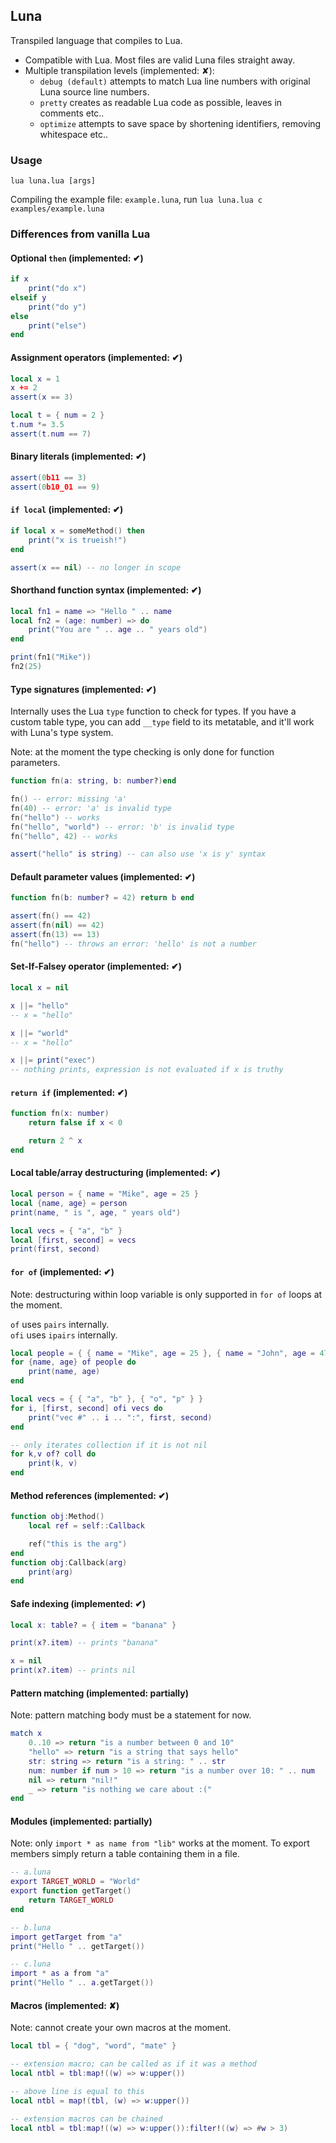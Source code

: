 ## Luna

Transpiled language that compiles to Lua.

- Compatible with Lua. Most files are valid Luna files straight away.
- Multiple transpilation levels (implemented: ✘):
	- `debug (default)` attempts to match Lua line numbers with original Luna source line numbers.
	- `pretty` creates as readable Lua code as possible, leaves in comments etc..
	- `optimize` attempts to save space by shortening identifiers, removing whitespace etc..

### Usage

`lua luna.lua [args]`

Compiling the example file: `example.luna`, run `lua luna.lua c examples/example.luna`

### Differences from vanilla Lua

#### Optional `then` (implemented: ✔)

```lua
if x
	print("do x")
elseif y
	print("do y")
else
	print("else")
end
```

#### Assignment operators (implemented: ✔)

```lua
local x = 1
x += 2
assert(x == 3)

local t = { num = 2 }
t.num *= 3.5
assert(t.num == 7)
```

#### Binary literals (implemented: ✔)

```lua
assert(0b11 == 3)
assert(0b10_01 == 9)
```

#### `if local` (implemented: ✔)

```lua
if local x = someMethod() then
	print("x is trueish!")
end

assert(x == nil) -- no longer in scope
```

#### Shorthand function syntax (implemented: ✔)

```lua
local fn1 = name => "Hello " .. name
local fn2 = (age: number) => do
	print("You are " .. age .. " years old")
end

print(fn1("Mike"))
fn2(25)
```

#### Type signatures (implemented: ✔)

Internally uses the Lua `type` function to check for types.
If you have a custom table type, you can add `__type` field to its metatable, and it'll work with Luna's type system.

Note: at the moment the type checking is only done for function parameters.

```lua
function fn(a: string, b: number?)end

fn() -- error: missing 'a'
fn(40) -- error: 'a' is invalid type
fn("hello") -- works
fn("hello", "world") -- error: 'b' is invalid type
fn("hello", 42) -- works

assert("hello" is string) -- can also use 'x is y' syntax
```

#### Default parameter values (implemented: ✔)

```lua
function fn(b: number? = 42) return b end

assert(fn() == 42)
assert(fn(nil) == 42)
assert(fn(13) == 13)
fn("hello") -- throws an error: 'hello' is not a number
```

#### Set-If-Falsey operator (implemented: ✔)

```lua
local x = nil

x ||= "hello"
-- x = "hello"

x ||= "world"
-- x = "hello"

x ||= print("exec")
-- nothing prints, expression is not evaluated if x is truthy
```

#### `return if` (implemented: ✔)

```lua
function fn(x: number)
	return false if x < 0

	return 2 ^ x
end
```

#### Local table/array destructuring (implemented: ✔)

```lua
local person = { name = "Mike", age = 25 }
local {name, age} = person
print(name, " is ", age, " years old")

local vecs = { "a", "b" }
local [first, second] = vecs
print(first, second)
```

#### `for of` (implemented: ✔)

Note: destructuring within loop variable is only supported in `for of` loops at the moment.

`of` uses `pairs` internally.  
`ofi` uses `ipairs` internally.

```lua
local people = { { name = "Mike", age = 25 }, { name = "John", age = 47 } }
for {name, age} of people do
	print(name, age)
end

local vecs = { { "a", "b" }, { "o", "p" } }
for i, [first, second] ofi vecs do
	print("vec #" .. i .. ":", first, second)
end

-- only iterates collection if it is not nil
for k,v of? coll do
	print(k, v)
end
```

#### Method references (implemented: ✔)

```lua
function obj:Method()
	local ref = self::Callback

	ref("this is the arg")
end
function obj:Callback(arg)
	print(arg)
end
```

#### Safe indexing (implemented: ✔)

```lua
local x: table? = { item = "banana" }

print(x?.item) -- prints "banana"

x = nil
print(x?.item) -- prints nil
```

#### Pattern matching (implemented: partially)

Note: pattern matching body must be a statement for now.

```lua
match x
	0..10 => return "is a number between 0 and 10"
	"hello" => return "is a string that says hello"
	str: string => return "is a string: " .. str
	num: number if num > 10 => return "is a number over 10: " .. num
	nil => return "nil!"
	_ => return "is nothing we care about :("
end
```

#### Modules (implemented: partially)

Note: only `import * as name from "lib"` works at the moment. To export members simply return a table containing them in a file.

```lua
-- a.luna
export TARGET_WORLD = "World"
export function getTarget()
	return TARGET_WORLD
end
```
```lua
-- b.luna
import getTarget from "a"
print("Hello " .. getTarget())
```
```lua
-- c.luna
import * as a from "a"
print("Hello " .. a.getTarget())
```

#### Macros (implemented: ✘)

Note: cannot create your own macros at the moment.

```lua
local tbl = { "dog", "word", "mate" }

-- extension macro; can be called as if it was a method
local ntbl = tbl:map!((w) => w:upper())

-- above line is equal to this
local ntbl = map!(tbl, (w) => w:upper())

-- extension macros can be chained
local ntbl = tbl:map!((w) => w:upper()):filter!((w) => #w > 3)

```